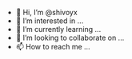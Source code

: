- 👋 Hi, I’m @shivoyx
- 👀 I’m interested in ...
- 🌱 I’m currently learning ...
- 💞️ I’m looking to collaborate on ...
- 📫 How to reach me ...

<!---
shivoyx/shivoyx is a ✨ special ✨ repository because its `README.md` (this file) appears on your GitHub profile.
You can click the Preview link to take a look at your changes.
--->
